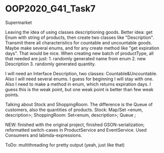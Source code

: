 # OOP2020_G41_Task7
Supermarket

Leaving the idea of using classes descriptioning goods. Better idea: get Enum with string of products, then create two classes like "Description".
Transmit there all characteristics for countable and uncountable goods. Maybe make several enums, and for any create method like "get expiration days".
That would be nice.
When creating new batch of productType, all that needed are just:
    1. randomly generated name from enum
    2. new Description
    3. randomly generated quantity.
   
I will need an Interface Description, two classes: Countable&Uncountable. Also I will need several enums. I guess for beginning I will stay with one.
Also I need to make a method in enum, which returns expiration days. I guess this is the weak point, but one weak point is better than few weak points.

Talking about Stock and ShoppingRoom. The difference is the Queue of customers, also the quantities of products.
Stock: Map/Set <enum, description>;
ShoppingRoom: Set<enum, description>; Queue <Customers>;

NEW: finished with the original project, finished GSON-serialization; reformatted switch-cases in ProductService and EventService. Used Consumers and labmda-expressions.

ToDo: multithreading for pretty output (yeah, just like that)
